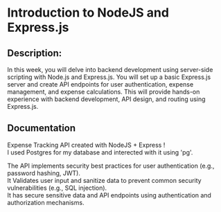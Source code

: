 # Introduction to NodeJS and Express.js

## Description:

In this week, you will delve into backend development using server-side scripting with Node.js and Express.js. You will set up a basic Express.js server and create API endpoints for user authentication, expense management, and expense calculations. This will provide hands-on experience with backend development, API design, and routing using Express.js.

## Documentation

Expense Tracking API created with NodeJS + Express !  
I used Postgres for my database and interected with it using 'pg'.

The API implements security best practices for user authentication (e.g., password hashing, JWT).  
It Validates user input and sanitize data to prevent common security vulnerabilities (e.g., SQL injection).  
It has secure sensitive data and API endpoints using authentication and authorization mechanisms.
